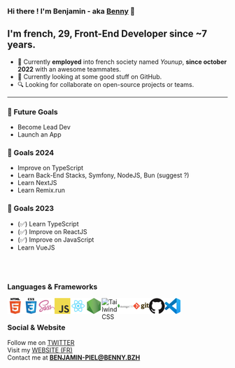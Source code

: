 ### Hi there ! I'm Benjamin - aka [Benny][website] 👋

## I'm french, 29, Front-End Developer since ~7 years.
- 💼 Currently **employed** into french society named _Younup_, **since october 2022** with an awesome teammates.
- 🔭 Currently looking at some good stuff on GitHub.
- 🔍 Looking for collaborate on open-source projects or teams.

---

### 🥅 Future Goals
- Become Lead Dev
 - Launch an App

### 🥅 Goals 2024
 - Improve on TypeScript
 - Learn Back-End Stacks, Symfony, NodeJS, Bun (suggest ?)
 - Learn NextJS
 - Learn Remix.run

### 🥅 Goals 2023
 - (✅) Learn TypeScript 
 - (✅) Improve on ReactJS
 - (✅) Improve on JavaScript
 - Learn VueJS

<br />
<br />

### Languages & Frameworks
<img align="left" alt="HTML5" width="36px" src="https://raw.githubusercontent.com/github/explore/80688e429a7d4ef2fca1e82350fe8e3517d3494d/topics/html/html.png" />
<img align="left" alt="CSS3" width="36px" src="https://raw.githubusercontent.com/github/explore/80688e429a7d4ef2fca1e82350fe8e3517d3494d/topics/css/css.png" />
<img align="left" alt="Sass" width="36px" src="https://raw.githubusercontent.com/github/explore/80688e429a7d4ef2fca1e82350fe8e3517d3494d/topics/sass/sass.png" />
<img align="left" alt="JavaScript" width="36px" src="https://raw.githubusercontent.com/github/explore/80688e429a7d4ef2fca1e82350fe8e3517d3494d/topics/javascript/javascript.png" />
<img align="left" alt="ReactJS" width="36px" src="https://raw.githubusercontent.com/github/explore/80688e429a7d4ef2fca1e82350fe8e3517d3494d/topics/react/react.png" />
<img align="left" alt="Node.js" width="36px" src="https://raw.githubusercontent.com/github/explore/80688e429a7d4ef2fca1e82350fe8e3517d3494d/topics/nodejs/nodejs.png" />
<img align="left" alt="TailwindCSS" width="36px" src="https://raw.githubusercontent.com/simple-icons/simple-icons/521c96fd04b0ea93034db8715eda5a4de27a58bb/icons/tailwindcss.svg" />
<img align="left" alt="MongoDB" width="36px" src="https://raw.githubusercontent.com/github/explore/80688e429a7d4ef2fca1e82350fe8e3517d3494d/topics/mongodb/mongodb.png" />
<img align="left" alt="Git" width="36px" src="https://raw.githubusercontent.com/github/explore/80688e429a7d4ef2fca1e82350fe8e3517d3494d/topics/git/git.png" />
<img align="left" alt="GitHub" width="36px" src="https://raw.githubusercontent.com/github/explore/78df643247d429f6cc873026c0622819ad797942/topics/github/github.png" />
<img align="left" alt="Visual Studio Code" width="36px" src="https://raw.githubusercontent.com/github/explore/80688e429a7d4ef2fca1e82350fe8e3517d3494d/topics/visual-studio-code/visual-studio-code.png" />

<br />
<br />

### Social & Website
Follow me on [TWITTER][twitter] <br>
Visit my [WEBSITE (FR)][website]<br>
Contact me at **BENJAMIN-PIEL@BENNY.BZH**

[website]: https://benny.bzh
[twitter]: https://twitter.com/BennyTheDev
